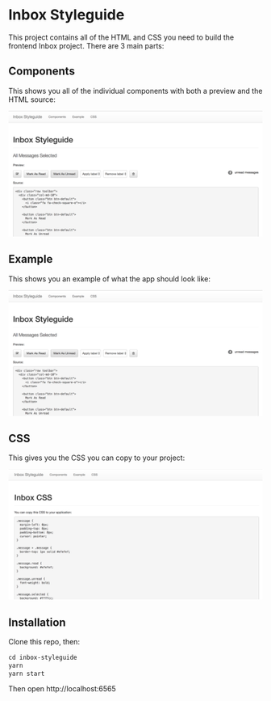 # Inbox Styleguide

This project contains all of the HTML and CSS you need to build the frontend Inbox project.  There are 3 main parts:

## Components

This shows you all of the individual components with both a preview and the HTML source:

![](images/components.png)

## Example

This shows you an example of what the app should look like:

![](images/components.png)

## CSS

This gives you the CSS you can copy to your project:

![](images/css.png)

## Installation

Clone this repo, then:

```
cd inbox-styleguide
yarn
yarn start
```

Then open http://localhost:6565
